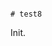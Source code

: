                                                                                                                                                                                                                                                                                                                                                                                                                                                                                                 # test8

Init.
